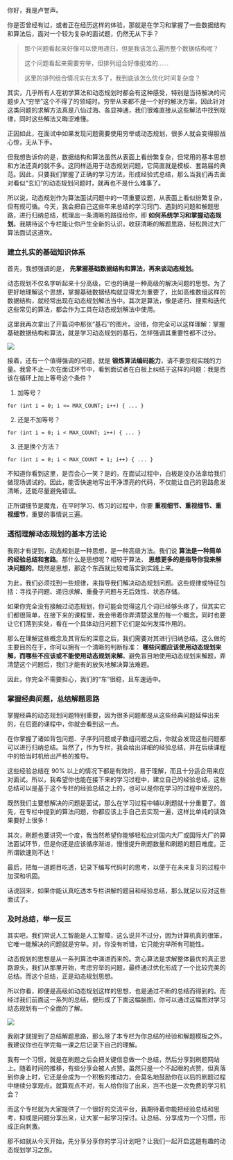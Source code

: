 你好，我是卢誉声。

你是否曾经有过，或者正在经历这样的体验，那就是在学习和掌握了一些数据结构和算法后，面对一个较为复杂的面试题，仍然无从下手？

> 那个问题看起来好像可以使用递归，但是我该怎么遍历整个数据结构呢？
>
> 这个问题看起来需要穷举，但排列组合好像挺难的……
>
> 这里的排列组合情况实在太多了，我到底该怎么优化时间复杂度？

其实，几乎所有人在初学算法和动态规划时都会有这种感受，特别是当待解决的问题步入“穷举”这个不得了的领域时。穷举从来都不是一个好的解决方案，因此针对这类问题的求解方法真是八仙过海、各显神通，我们很难直接从这些解法中找到规律，同时这些解法又晦涩难懂。

正因如此，在面试中如果发现问题需要使用穷举或动态规划，很多人就会变得胆战心惊，无从下手。

但我想告诉你的是，数据结构和算法虽然从表面上看纷繁复杂，但常用的基本思想和方法还真的就不多。这同样适用于动态规划问题，它简直就是模板、套路届的典范。因此，只要我们掌握了正确的学习方法，形成经验式总结，那么当我们再去面对看似“玄幻”的动态规划问题时，就再也不是什么难事了。

所以说，动态规划作为算法面试问题中的一项重要议题，从表面上看似纷繁复杂，但有规可循。今天，我会把自己这些年来总结的学习窍门、遇到的问题和解题思路，进行归纳总结，梳理出一条清晰的路径给你，即 **如何系统学习和掌握动态规划**。我期待这个专栏能让你产生全新的认识，收获清晰的解题思路，轻松跨过大厂算法面试这道坎。

### 建立扎实的基础知识体系

首先，我想强调的是， **先掌握基础数据结构和算法，再来谈动态规划。**

动态规划不仅名字听起来十分高级，它也的确是一种高级的解决问题的思想。为了更好地理解这个思想，掌握基础数据结构就显得尤为重要了，比如高维数组这样的数据结构，就经常出现在动态规划解法当中。其次是算法，像是递归、搜索和迭代这些常见的算法，都会作为工具在动态规划解法中使用。

这里我再次拿出了开篇词中那张“基石”的图片。没错，你完全可以这样理解：掌握基础数据结构和算法，就是学习动态规划的基石，怎样强调其重要性都不过分。

![](https://static001.geekbang.org/resource/image/8c/f4/8c69611454f088e9458741f55ce138f4.jpg?wh=978*434)

接着，还有一个值得强调的问题，就是 **锻炼算法编码能力**，请不要忽视实践的力量。我曾不止一次在面试环节中，看到面试者在白板上纠结于这样的问题：我是否该在循环上加上等号这个条件？

1. 加等号？

```
for (int i = 0; i <= MAX_COUNT; i++) { ... }

```

2. 还是不加等号？

```
for (int i = 0; i < MAX_COUNT; i++) { ... }

```

3. 还是换个方法？

```
for (int i = 0; i < MAX_COUNT + 1; i++) { ... }

```

不知道你看到这里，是否会心一笑？是的，在面试过程中，白板是没办法拿给我们做现场调试的。因此，能否快速地写出干净漂亮的代码，不仅能让自己的思路愈发清晰，还能尽量避免错误。

正所谓细节是魔鬼，在平时学习、练习的过程中，你要 **重视细节、重视细节、重视细节**，重要的事情说三遍。

### 透彻理解动态规划的基本方法论

我刚才有提到，动态规划是一种思想，是一种高级方法。我们说 **算法是一种简单的经验总结和套路**。那什么是思想呢？相较于算法， **思想更多的是指导你我来解决问题的**。既然是思想，那这个东西就比较难落实到实践上来。

为此，我们必须找到一些规律，来指导我们解决动态规划问题。这些规律或特征包括：寻找子问题、递归求解、重叠子问题与无后效性、状态存储。

如果你完全没有接触过动态规划，你可能会觉得这几个词已经够头疼了，但其实它们都很简单，在接下来的课程里，我会带着你弄清楚这里的每一个概念，同时也要让它们落到实处，看在一个具体动归问题下它们是如何发挥作用的。

那么在理解这些概念及其背后的深意之后，我们需要对其进行归纳总结。这么做的主要目的在于，你可以拥有一个清晰的判断标准： **哪些问题应该使用动态规划来解，而哪些不应该或不能使用动态规划来解**。避免盲目地使用动态规划来解题，弄清楚这个问题后，我们才能有的放矢地解决算法难题。

因此，你完全不需要担心，我们的“车”很稳，且车速适中。

### 掌握经典问题，总结解题思路

掌握经典的动态规划问题特别重要，因为很多问题都是从这些经典问题延伸出来的，在后面的课程中，你就会看到这一点。

在你掌握了诸如背包问题、子序列问题或子数组问题之后，你就会发现这些问题都可以进行归纳总结。当然了，作为专栏，我会给出详细的经验总结，并在后续课程中的恰当时机给出严格的推导。

这些经验总结在 90% 以上的情况下都是有效的，易于理解，而且十分适合用来应对面试。所以，我希望你也能在接下来的学习过程中，建立自己的经验总结，这些总结可以是基于这个专栏的经验总结之上的，也可以是你在学习的过程中发现的。

既然我们主要想解决的问题是面试，那么在学习过程中辅以刷题就十分重要了。首先，在专栏中提到的算法问题，你都应该上手自己去实现一遍，这样比单纯的读效果要好上很多！

其次，刷题也要讲究一个度，我当然希望你能够轻松应对国内大厂或国际大厂的算法面试环节，但是你还是应该循序渐进，慢慢提升刷题数量和刷题的题目难度。正所谓欲速则不达！

最后，把每一道题目吃透，记录下编写代码时的思考，以便于在未来复习的过程中加深和巩固。

话说回来，如果你能认真吃透本专栏讲解的题目和经验总结，那么就足以应对这些面试了。

### 及时总结，举一反三

其实吧，我们常说人工智能是人工智障，这么说并不过分，因为计算机真的很笨，它唯一能解决的问题就是穷举。对，你没有听错，它只能穷举所有可能性。

动态规划的思想是从一系列算法中演进而来的。贪心算法是求解整体最优的真正思路源头，我们从那里开始，考虑穷举的问题，最终通过优化形成了一个比较完美的总结。而这个总结，正是动态规划思想。

所以你看，即便是高级如动态规划这样的思想，也是通过不断的总结而得到的。而经过我们前面这一系列的总结，便形成了下面这幅脑图，你可以通过这幅图对学习动态规划有一个全面的了解。

![](https://static001.geekbang.org/resource/image/56/0f/5605585d75b8ef128285bea9a7c86d0f.jpg?wh=1796*1120)

我刚才就提到了总结解题思路，那么除了本专栏为你总结的经验和解题模板之外，我建议你也在学完每一课之后记录下自己的理解。

我有一个习惯，就是在刷题之后会把关键信息做一个总结，然后分享到刷题网站上。随着时间的推移，有些分享会被人点赞。虽然只是一个不起眼的点赞，但真落到你身上时，它还是会成为一个积极的推动力，会莫名地鼓励你在以后的刷题过程中继续分享观点。就算观点不对，有人给你指了出来，岂不也是一次免费的学习机会？

而这个专栏就为大家提供了一个很好的交流平台，我期待着你能把经验总结和思考，抑或是问题分享出来，让大家一起学习探讨。让总结、分享成为一个习惯，形成正向刺激。

那不如就从今天开始，先分享分享你的学习计划吧？让我们一起开启这趟有趣的动态规划学习之旅。
